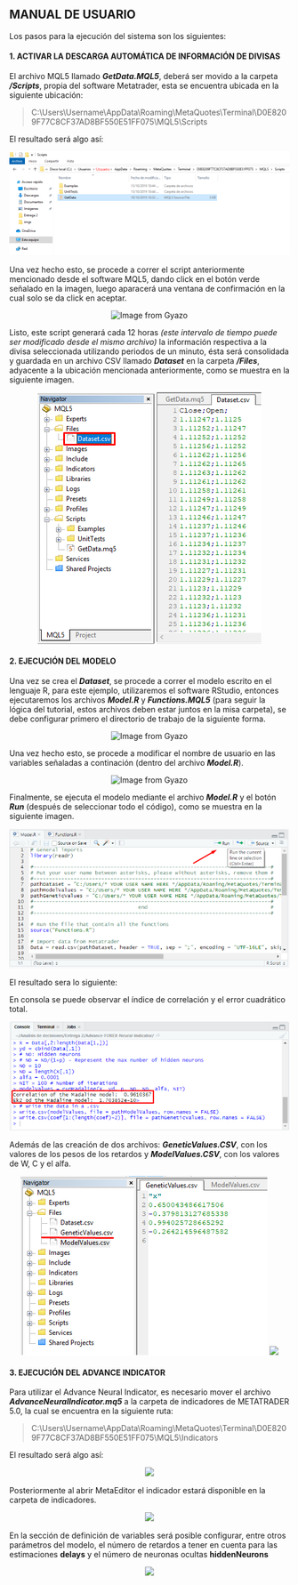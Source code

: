 ## MANUAL DE USUARIO

Los pasos para la ejecución del sistema son los siguientes:

#### 1. ACTIVAR LA DESCARGA AUTOMÁTICA DE INFORMACIÓN DE DIVISAS

El archivo MQL5 llamado ***GetData.MQL5***, deberá ser movido a la carpeta ***/Scripts***, propia del software Metatrader, esta se encuentra ubicada en la siguiente ubicación:

> C:\Users\Username\AppData\Roaming\MetaQuotes\Terminal\D0E8209F77C8CF37AD8BF550E51FF075\MQL5\Scripts

El resultado será algo así:

<p align="center">
  <img src="https://raw.githubusercontent.com/EIA-University/Advance-FOREX-Neural-Indicator/master/imgs/1-ScriptsFolder.png">
</p>

Una vez hecho esto, se procede a correr el script anteriormente mencionado desde el software MQL5, dando click en el botón verde señalado en la imagen, luego aparacerá una ventana de confirmación en la cual solo se da click en aceptar.

<p align="center">
  <img src="https://i.gyazo.com/76d7fcbd22c3e1d27f6b690b96b6f4b7.gif" alt="Image from Gyazo" width="800"/>
</p>

Listo, este script generará cada 12 horas *(este intervalo de tiempo puede ser modificado desde el mismo archivo)*  la información respectiva a la divisa seleccionada utilizando periodos de un minuto, ésta será consolidada y guardada en un archivo CSV llamado ***Dataset*** en la carpeta  ***/Files***, adyacente a la ubicación mencionada anteriormente, como se muestra en la siguiente imagen.

<p align="center">
  <img src="https://raw.githubusercontent.com/EIA-University/Advance-FOREX-Neural-Indicator/master/imgs/4-FinScript.png">
  <img src="https://raw.githubusercontent.com/EIA-University/Advance-FOREX-Neural-Indicator/master/imgs/5-Files.png">
</p>

#### 2. EJECUCIÓN DEL MODELO

Una vez se crea el ***Dataset***, se procede a correr el modelo escrito en el lenguaje R, para este ejemplo, utilizaremos el software RStudio, entonces ejecutaremos los archivos ***Model.R*** y ***Functions.MQL5*** (para seguir la lógica del tutorial, estos archivos deben estar juntos en la misa carpeta), se debe configurar primero el directorio de trabajo de la siguiente forma.

<p align="center">
<img src="https://i.gyazo.com/ba84fcb1a5a584c91b538b90f9ed69c8.gif" alt="Image from Gyazo" width="546"/>
</p>

Una vez hecho esto, se procede a modificar el nombre de usuario en las variables señaladas a continación (dentro del archivo ***Model.R***).

<p align="center">
  <img src="https://i.gyazo.com/51601737afca1fcab8ddfbe9fe023cc9.gif" alt="Image from Gyazo" width="688"/>
</p>

Finalmente, se ejecuta el modelo mediante el archivo ***Model.R*** y el botón ***Run*** (después de seleccionar todo el código), como se muestra en la siguiente imagen.

<p align="center">
  <img src="https://raw.githubusercontent.com/EIA-University/Advance-FOREX-Neural-Indicator/master/imgs/8-RunModel.png">
</p>

El resultado sera lo siguiente:

En consola se puede observar el índice de correlación y el error cuadrático total.

<p align="center">
  <img src="https://raw.githubusercontent.com/EIA-University/Advance-FOREX-Neural-Indicator/master/imgs/9-Console.png">
</p>

Además de las creación de dos archivos: ***GeneticValues.CSV***, con los valores de los pesos de los retardos y ***ModelValues.CSV***, con los valores de W, C y el alfa.

<p align="center">
  <img src="https://raw.githubusercontent.com/EIA-University/Advance-FOREX-Neural-Indicator/master/imgs/10-GeneticValues.png">
  <img src="https://i.gyazo.com/689ca491371d43cbdd9aaf44c01dc187.png">
</p>

#### 3. EJECUCIÓN DEL ADVANCE INDICATOR

Para utilizar el Advance Neural Indicator, es necesario mover el archivo ***AdvanceNeuralIndicator.mq5*** a la carpeta de indicadores de METATRADER 5.0, la cual se encuentra en la siguiente ruta:

> C:\Users\Username\AppData\Roaming\MetaQuotes\Terminal\D0E8209F77C8CF37AD8BF550E51FF075\MQL5\Indicators


El resultado será algo así:

<p align="center">
  <img src="https://i.gyazo.com/17fa3c9ab59e030ccd0f58a2ca286fc7.png">
</p>

Posteriormente al abrir MetaEditor el indicador estará disponible en la carpeta de indicadores.

<p align="center">
  <img src="https://i.gyazo.com/413c155d0d572f946c48f40317b44dd3.png">
</p>

En la sección de definición de variables será posible configurar, entre otros parámetros del modelo, el número de retardos a tener en cuenta para las estimaciones **delays** y el número de neuronas ocultas **hiddenNeurons**

<p align="center">
  <img src="https://i.gyazo.com/7d33627ae6ce4e6646f258e3d2c8e155.png">
</p>

